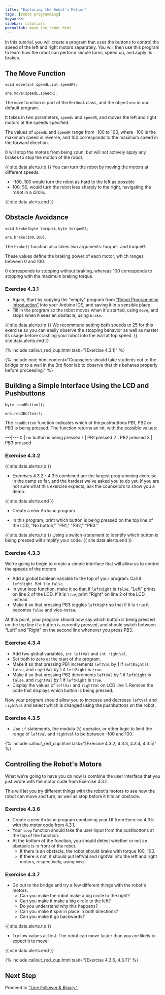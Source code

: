 ```yaml
---
title: "Exploring the Robot's Motion"
tags: [robot programming]
keywords:
sidebar: tutorials
permalink: move_the_robot.html
---
```


In this tutorial, you will create a program that uses the buttons to control the speed of the left and right motors separately. You will then use this program to learn how the robot can perform simple turns, speed up, and apply its brakes.

## The Move Function

```
void move(int speedL,int speedR);

one.move(speedL,speedR);
```

The `move` function is part of the `BnrOneA` class, and the object `one` in our default program.

It takes in two parameters, `speedL` and `speedR`, and moves the left and right motors at the speeds specified.

The values of `speedL` and `speedR` range from -100 to 100, where -100 is the maximum speed in reverse, and 100 corresponds to the maximum speed in the forward direction.

0 will stop the motors from being spun, but will not actively apply any brakes to stop the motion of the robot.

{{ site.data.alerts.tip }}
You can turn the robot by moving the motors at different speeds. 
<ul>
<li>-100, 100 would turn the robot as hard to the left as possible</li>
<li>100, 50, would turn the robot less sharply to the right, navigating the robot in a circle..</li>
</ul>
{{ site.data.alerts.end }}

## Obstacle Avoidance

```
void brake(byte torqueL,byte torqueR);

one.brake(100,100);
```

The `brake()` function also takes two arguments: torqueL and torqueR.

These values define the braking power of each motor, which ranges between 0 and 100.

0 corresponds to stopping without braking, whereas 100 corresponds to stopping with the maximum braking torque.

### Exercise 4.3.1

- Again, Start by copying the "empty" program from ["Robot Programming Introduction"](/robot_programming_introduction.html) into your Arduino IDE, and saving it in a sensible place.
- Fill in the program so the robot moves when it's started, using `move`, and stops when it sees an obstacle, using `brake`.

{{ site.data.alerts.tip }}
We recommend setting both speeds to 25 for this exercise so you can easily observe the stopping behavior as well as master its usage before crashing your robot into the wall at top speed.
{{ site.data.alerts.end }}

{% include callout_red_cup.html task="[Exercise 4.3.1]" %}

{% include note.html content="Counselors should take students out to the bridge or to a wall in the 3rd floor lab to observe that this behaves properly before proceeding." %}

## Building a Simple Interface Using the LCD and Pushbuttons

```
byte readButton();

one.readButton();
```

The `readButton` function indicates which of the pushbuttons PB1, PB2 or PB3 is being pressed. The function returns an int, with the possible values:

---|---
0 | no button is being pressed
1 | PB1 pressed
2 | PB2 pressed
3 | PB3 pressed

### Exercise 4.3.2

{{ site.data.alerts.tip }}
<ul>
<li>Exercises 4.3.2 - 4.3.5 combined are the largest programming exercise in the camp so far, and the hardest we've asked you to do yet. If you are not sure what this exercise expects, ask the counselors to show you a demo.</li>
</ul>
{{ site.data.alerts.end }}

- Create a new Arduino program

- In this program, print which button is being pressed on the top line of the LCD, "No button," "PB1," "PB2," "PB3."

{{ site.data.alerts.tip }}
Using a switch-statement to identify which button is being pressed will simplify your code.
{{ site.data.alerts.end }}

### Exercise 4.3.3

We're going to begin to create a simple interface that will allow us to control the speeds of the motors.

- Add a global boolean variable to the top of your program. Call it `leftRight`. Set it to `false`.
- In your loop function, make it so that if `leftRight` is `false`, "Left" prints on line 2 of the LCD. If it is `true`, print "Right" on line 2 of the LCD, instead.
- Make it so that pressing PB3 toggles `leftRight` so that if it is `true` it becomes `false` and vice-versa.

At this point, your program should now say which button is being pressed on the top line if a button is currently pressed, and should switch between "Left" and "Right" on the second line whenever you press PB3.

### Exercise 4.3.4

- Add two global variables, `int leftVal` and `int rightVal`.
- Set both to zero at the start of the program.
- Make it so that pressing PB1 increments `leftVal` by 1 if `leftRight` is `false`, and `rightVal` by 1 if `leftRight` is `true`.
- Make it so that pressing PB2 decrements `leftVal` by 1 if `leftRight` is `false`, and `rightVal` by 1 if `leftRight` is `true`.
- Display the values of `leftVal` and `rightVal` on LCD line 1. Remove the code that displays which button is being pressed.

Now your program should allow you to increase and decrease `leftVal` and `rightVal` and select which is changed using the pushbuttons on the robot.

### Exercise 4.3.5

- Use `if` statements, the modulo (`%`) operator, or other logic to limit the range of `leftVal` and `rightVal` to be between -100 and 100.

{% include callout_red_cup.html task="[Exercise 4.3.2, 4.3.3, 4.3.4, 4.3.5]" %}

## Controlling the Robot's Motors

What we're going to have you do now is combine the user interface that you just wrote with the motor code from Exercise 4.3.1.

This will let you try different things with the robot's motors to see how the robot can move and turn, as well as stop before it hits an obstacle.

### Exercise 4.3.6

- Create a new Arduino program combining your UI from Exercise 4.3.5 with the motor code from 4.3.1.
- Your `loop` function should take the user input from the pushbottons at the top of the function.
- At the bottom of the function, you should detect whether or not an obstacle is in front of the robot.
  - If there is an obstacle, the robot should brake with torque 100, 100.
  - If there is not, it should put leftVal and rightVal into the left and right motors, respectively, using `move`.

### Exercise 4.3.7

- Go out to the bridge and try a few different things with the robot's motors.
  - Can you make the robot make a big circle to the right?
  - Can you make it make a big circle to the left?
  - Do you understand why this happens?
  - Can you make it spin in place in both directions?
  - Can you make it go backwards?

{{ site.data.alerts.tip }}
<ul>
<li>Try low values at first. The robot can move faster than you are likely to expect it to move!</li>
</ul>
{{ site.data.alerts.end }}

{% include callout_red_cup.html task="[Exercise 4.3.6, 4.3.7]" %}

## Next Step

Proceed to ["Line Follower & Binary"](line_follower_binary.html)
